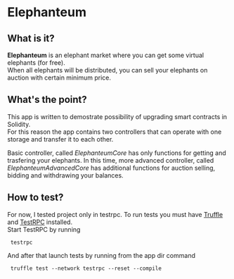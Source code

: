 # Elephanteum
## What is it?

__Elephanteum__ is an elephant market where you can get some virtual elephants (for free).    
When all elephants will be distributed, you can sell your elephants on auction with certain minimum price.

## What's the point?

This app is written to demostrate possibility of upgrading smart contracts in Solidity.   
For this reason the app contains two controllers that can operate with one storage and transfer it to each other.  


Basic controller, called  _ElephanteumCore_   has only functions for getting and trasfering your elephants.
In this time, more advanced controller, called _ElephanteumAdvancedCore_ has additional functions for auction selling, bidding and withdrawing your balances.

## How to test?

For now, I tested project only in testrpc.
To run tests you must have [Truffle](https://github.com/trufflesuite/truffle) and [TestRPC](https://www.npmjs.com/package/ethereumjs-testrpc) installed.      
Start TestRPC by running  

     testrpc   
     
And after that launch tests by running from the app dir command 

     truffle test --network testrpc --reset --compile
